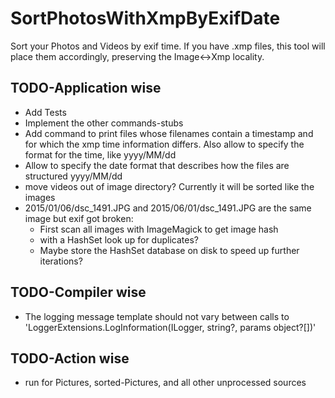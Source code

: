 # SortPhotosWithXmpByExifDate
Sort your Photos and Videos by exif time. If you have .xmp files, this tool will place them accordingly, preserving the Image<->Xmp locality.

## TODO-Application wise
* Add Tests
* Implement the other commands-stubs
* Add command to print files whose filenames contain a timestamp and for which the xmp time information differs. Also allow to specify the format for the time, like yyyy/MM/dd
* Allow to specify the date format that describes how the files are structured yyyy/MM/dd
* move videos out of image directory? Currently it will be sorted like the images
* 2015/01/06/dsc_1491.JPG and 2015/06/01/dsc_1491.JPG are the same image but exif got broken: 
  * First scan all images with ImageMagick to get image hash
  * with a HashSet look up for duplicates?
  * Maybe store the HashSet database on disk to speed up further iterations?

## TODO-Compiler wise
* The logging message template should not vary between calls to 'LoggerExtensions.LogInformation(ILogger, string?, params object?[])' 

## TODO-Action wise
* run for Pictures, sorted-Pictures, and all other unprocessed sources
